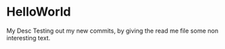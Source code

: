 # HelloWorld
My Desc
Testing out my new commits, by giving the read me file some non interesting text.
